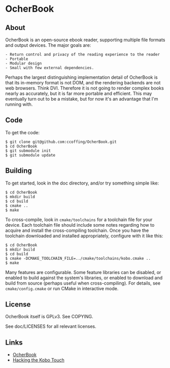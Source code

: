 # OcherBook

## About

OcherBook is an open-source ebook reader, supporting multiple file formats and
output devices.  The major goals are:

    - Return control and privacy of the reading experience to the reader
    - Portable
    - Modular design
    - Small with few external dependencies.

Perhaps the largest distinguishing implementation detail of OcherBook is that
its in-memory format is not DOM, and the rendering backends are not web
browsers.  Think DVI.  Therefore it is not going to render complex books nearly
as accurately, but it is far more portable and efficient.  This may eventually
turn out to be a mistake, but for now it's an advantage that I'm running with.

## Code

To get the code:

    $ git clone git@github.com:ccoffing/OcherBook.git
    $ cd OcherBook
    $ git submodule init
    $ git submodule update

## Building

To get started, look in the doc directory, and/or try something simple like:

    $ cd OcherBook
    $ mkdir build
    $ cd build
    $ cmake ..
    $ make

To cross-compile, look in `cmake/toolchains` for a toolchain file for your
device.  Each toolchain file should include some notes regarding how to acquire
and install the cross-compiling toolchain.  Once you have the toolchain
downloaded and installed appropriately, configure with it like this:

    $ cd OcherBook
    $ mkdir build
    $ cd build
    $ cmake -DCMAKE_TOOLCHAIN_FILE=../cmake/toolchains/kobo.cmake ..
    $ make

Many features are configurable.  Some feature libraries can be disabled, or
enabled to build against the system's libraries, or enabled to download and
build from source (perhaps useful when cross-compiling).  For details, see
`cmake/config.cmake` or run CMake in interactive mode.

## License

OcherBook itself is GPLv3.  See COPYING.

See doc/LICENSES for all relevant licenses.

## Links

- [OcherBook](http://uscoffings.net/tech/ocherbook)
- [Hacking the Kobo Touch](http://uscoffings.net/tech/embedded/kobo)

